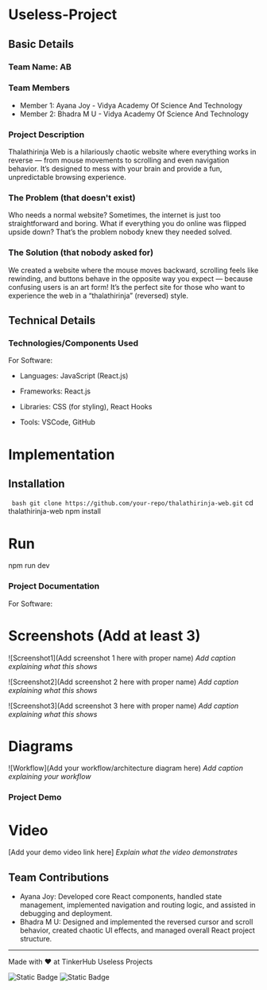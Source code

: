 # Useless-Project
## Basic Details
### Team Name: AB


### Team Members
- Member 1: Ayana Joy - Vidya Academy Of Science And Technology
- Member 2: Bhadra M U - Vidya Academy Of Science And Technology

### Project Description
Thalathirinja Web is a hilariously chaotic website where everything works in reverse — from mouse movements to scrolling and even navigation behavior. It’s designed to mess with your brain and provide a fun, unpredictable browsing experience.

### The Problem (that doesn't exist)
Who needs a normal website? Sometimes, the internet is just too straightforward and boring. What if everything you do online was flipped upside down? That’s the problem nobody knew they needed solved.

### The Solution (that nobody asked for)
We created a website where the mouse moves backward, scrolling feels like rewinding, and buttons behave in the opposite way you expect — because confusing users is an art form! It’s the perfect site for those who want to experience the web in a “thalathirinja” (reversed) style.



## Technical Details
### Technologies/Components Used
For Software:
- Languages: JavaScript (React.js)

- Frameworks: React.js

- Libraries: CSS (for styling), React Hooks

- Tools: VSCode, GitHub

# Implementation

## Installation

``` bash git clone https://github.com/your-repo/thalathirinja-web.git``` 
cd thalathirinja-web
npm install

# Run
npm run dev

### Project Documentation
For Software:

# Screenshots (Add at least 3)
![Screenshot1](Add screenshot 1 here with proper name)
*Add caption explaining what this shows*

![Screenshot2](Add screenshot 2 here with proper name)
*Add caption explaining what this shows*

![Screenshot3](Add screenshot 3 here with proper name)
*Add caption explaining what this shows*

# Diagrams
![Workflow](Add your workflow/architecture diagram here)
*Add caption explaining your workflow*

### Project Demo
# Video
[Add your demo video link here]
*Explain what the video demonstrates*


## Team Contributions
- Ayana Joy: Developed core React components, handled state management, implemented navigation and routing logic, and assisted in debugging and deployment.
- Bhadra M U: Designed and implemented the reversed cursor and scroll behavior, created chaotic UI effects, and managed overall React project structure.



---
Made with ❤️ at TinkerHub Useless Projects 

![Static Badge](https://img.shields.io/badge/TinkerHub-24?color=%23000000&link=https%3A%2F%2Fwww.tinkerhub.org%2F)
![Static Badge](https://img.shields.io/badge/UselessProjects--25-25?link=https%3A%2F%2Fwww.tinkerhub.org%2Fevents%2FQ2Q1TQKX6Q%2FUseless%2520Projects)
